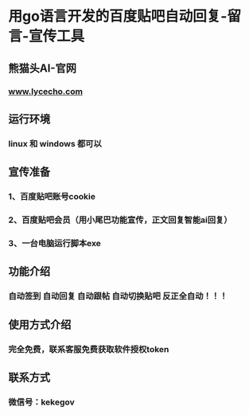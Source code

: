 # 用go语言开发的百度贴吧自动回复-留言-宣传工具

## 熊猫头AI-官网
### www.lycecho.com

## 运行环境
### linux 和 windows 都可以

## 宣传准备 
### 1、百度贴吧账号cookie
### 2、百度贴吧会员（用小尾巴功能宣传，正文回复智能ai回复）
### 3、一台电脑运行脚本exe


## 功能介绍
### 自动签到 自动回复 自动跟帖 自动切换贴吧 反正全自动！！！


## 使用方式介绍
### 完全免费，联系客服免费获取软件授权token

## 联系方式
### 微信号：kekegov
